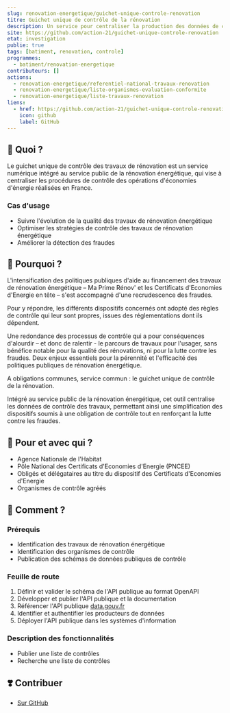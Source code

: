 ```yaml
---
slug: renovation-energetique/guichet-unique-controle-renovation
titre: Guichet unique de contrôle de la rénovation
description: Un service pour centraliser la production des données de contrôle des travaux de rénovation.
site: https://github.com/action-21/guichet-unique-controle-renovation
etat: investigation
publie: true
tags: [batiment, renovation, controle]
programmes:
  - batiment/renovation-energetique
contributeurs: []
actions:
  - renovation-energetique/referentiel-national-travaux-renovation
  - renovation-energetique/liste-organismes-evaluation-conformite
  - renovation-energetique/liste-travaux-renovation
liens:
  - href: https://github.com/action-21/guichet-unique-controle-renovation
    icon: github
    label: GitHub
---
```


## 🎯 Quoi ?

Le guichet unique de contrôle des travaux de rénovation est un service numérique intégré au service public de la rénovation énergétique, qui vise à centraliser les procédures de contrôle des opérations d'économies d'énergie réalisées en France.

### Cas d'usage

- Suivre l'évolution de la qualité des travaux de rénovation énergétique
- Optimiser les stratégies de contrôle des travaux de rénovation énergétique
- Améliorer la détection des fraudes

## 💬 Pourquoi ?

L'intensification des politiques publiques d'aide au financement des travaux de rénovation énergétique – Ma Prime Rénov' et les Certificats d'Economies d'Energie en tête – s'est accompagné d'une recrudescence des fraudes.

Pour y répondre, les différents dispositifs concernés ont adopté des règles de contrôle qui leur sont propres, issues des réglementations dont ils dépendent.

Une redondance des processus de contrôle qui a pour conséquences d'alourdir – et donc de ralentir - le parcours de travaux pour l'usager, sans bénéfice notable pour la qualité des rénovations, ni pour la lutte contre les fraudes. Deux enjeux essentiels pour la pérennité et l'efficacité des politiques publiques de rénovation énergétique.

A obligations communes, service commun : le guichet unique de contrôle de la rénovation.

Intégré au service public de la rénovation énergétique, cet outil centralise les données de contrôle des travaux, permettant ainsi une simplification des dispositifs soumis à une obligation de contrôle tout en renforçant la lutte contre les fraudes.

## 🤝 Pour et avec qui ?

- Agence Nationale de l'Habitat
- Pôle National des Certificats d'Economies d'Energie (PNCEE)
- Obligés et délégataires au titre du dispositif des Certificats d'Economies d'Energie
- Organismes de contrôle agréés

## 🚀 Comment ?

### Prérequis

- Identification des travaux de rénovation énergétique
- Identification des organismes de contrôle
- Publication des schémas de données publiques de contrôle

### Feuille de route

1. Définir et valider le schéma de l'API publique au format OpenAPI
2. Développer et publier l'API publique et la documentation
3. Référencer l'API publique [data.gouv.fr](https://data.gouv.fr/)
4. Identifier et authentifier les producteurs de données
5. Déployer l'API publique dans les systèmes d'information

### Description des fonctionnalités

- Publier une liste de contrôles
- Recherche une liste de contrôles

## ❣️ Contribuer

- [Sur GitHub](https://github.com/actoin-21/guichet-unique-controle-renovation)
